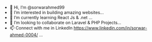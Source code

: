 - 👋 Hi, I’m @sorwarahmed99
- 👀 I’m interested in building amazing websites...
- 🌱 I’m currently learning React Js & .net ...
- 💞️ I’m looking to collaborate on Laravel & PHP Projects...
- 📫 Connect with me in LinkedIn https://www.linkedin.com/in/sorwar-ahmed-0004/ ...

<!---
sorwarahmed99/sorwarahmed99 is a ✨ special ✨ repository because its `README.md` (this file) appears on your GitHub profile.
You can click the Preview link to take a look at your changes.
--->
